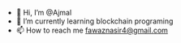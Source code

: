 - 👋 Hi, I’m @Ajmal
- 🌱 I’m currently learning blockchain programing 
- 📫 How to reach me fawaznasir4@gmail.com 
